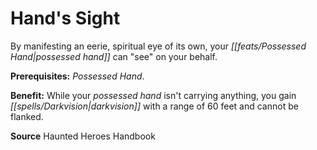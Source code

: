 ﻿---
cssclass: [feats]

---
# Hand's Sight

By manifesting an eerie, spiritual eye of its own, your _[[feats/Possessed Hand|possessed hand]]_ can "see" on your behalf.

**Prerequisites:** _Possessed Hand_.

**Benefit:** While your _possessed hand_ isn't carrying anything, you gain _[[spells/Darkvision|darkvision]]_ with a range of 60 feet and cannot be flanked.

**Source** Haunted Heroes Handbook